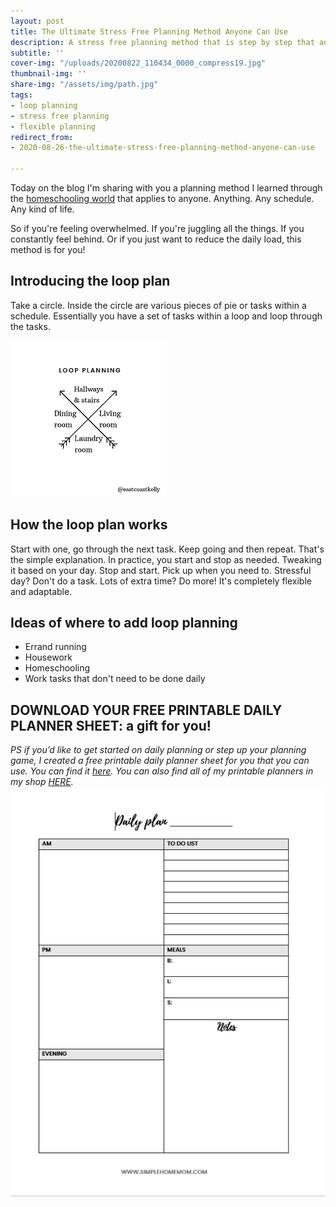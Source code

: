 ```yaml
---
layout: post
title: The Ultimate Stress Free Planning Method Anyone Can Use
description: A stress free planning method that is step by step that anyone can use.
subtitle: ''
cover-img: "/uploads/20200822_110434_0000_compress19.jpg"
thumbnail-img: ''
share-img: "/assets/img/path.jpg"
tags:
- loop planning
- stress free planning
- flexible planning
redirect_from:
- 2020-08-26-the-ultimate-stress-free-planning-method-anyone-can-use

---
```

Today on the blog I'm sharing with you a planning method I learned through the [homeschooling world](https://readaloudrevival.com/looping-task-management-for-recovering/) that applies to anyone. Anything. Any schedule. Any kind of life.

So if you're feeling overwhelmed. If you're juggling all the things. If you constantly feel behind. Or if you just want to reduce the daily load, this method is for you!

## Introducing the loop plan

Take a circle. Inside the circle are various pieces of pie or tasks within a schedule. Essentially you have a set of tasks within a loop and loop through the tasks.

![](/uploads/20200406_111435_0000.png)

## How the loop plan works

Start with one, go through the next task. Keep going and then repeat. That's the simple explanation. In practice, you start and stop as needed. Tweaking it based on your day. Stop and start. Pick up when you need to. Stressful day? Don't do a task. Lots of extra time? Do more! It's completely flexible and adaptable.

## Ideas of where to add loop planning

* Errand running
* Housework
* Homeschooling
* Work tasks that don't need to be done daily

## DOWNLOAD YOUR FREE PRINTABLE DAILY PLANNER SHEET: a gift for you!

_PS if you’d like to get started on daily planning or step up your planning game, I created a free printable daily planner sheet for you that you can use. You can find it_ [_here_](https://mailchi.mp/367852d64614/free-printable-daily-planner-sheet)_. You can also find all of my printable planners in my shop_ [_HERE_](https://www.etsy.com/shop/simplehomemomshop)_._![A picture of my daily planner sheet.](/uploads/planner-sheet.png "How to Start Planning for Beginners SHM")